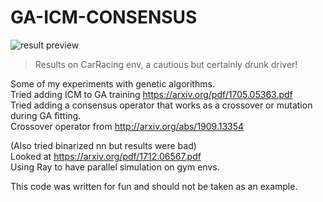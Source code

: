 # GA-ICM-CONSENSUS

![result preview](https://media.giphy.com/media/20XB2j4UiGekGfufPw/giphy.gif)
> Results on CarRacing env, a cautious but certainly drunk driver!

Some of my experiments with genetic algorithms.  
Tried adding ICM to GA training https://arxiv.org/pdf/1705.05363.pdf  
Tried adding a consensus operator that works as a crossover or mutation during GA fitting.  
Crossover operator from http://arxiv.org/abs/1909.13354

(Also tried binarized nn but results were bad)  
Looked at https://arxiv.org/pdf/1712.06567.pdf  
Using Ray to have parallel simulation on gym envs.

This code was written for fun and should not be taken as an example.
